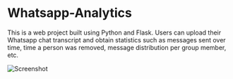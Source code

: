 # Whatsapp-Analytics
This is a web project built using Python and Flask. Users can upload their Whatsapp chat transcript and 
obtain statistics such as messages sent over time, time a person was removed, message distribution per group member, etc.

![Screenshot](https://drive.google.com/file/d/1Yd5-B1KiPZBBxl7v8b_I-hsy99XruHyP/view?usp=sharing)
